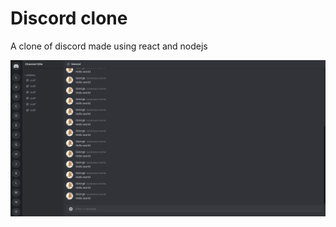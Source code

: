 # Discord clone

A clone of discord made using react and nodejs

![Screenshot](.readme/preview.png)

